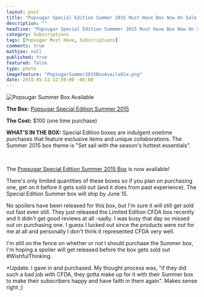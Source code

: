 ```yaml
---
layout: post
title: "Popsugar Special Edition Summer 2015 Must Have Box Now On Sale!"
description: ""
headline: "Popsugar Special Edition Summmer 2015 Must Have Box Now On Sale!"
category: Subscriptions
tags: [Popsugar Must Have, Subscriptions]
comments: true
mathjax: null
published: true
featured: false
type: photo
imagefeature: "PopsugarSummer2015BoxAvailable.png"
date: 2015-05-13 12:59:00 -08:00
---
```


![Popsugar Summer Box Available](/images/PopsugarSummer2015BoxAvailable.png)
<p><b>The Box:</b> <a href="https://musthave.popsugar.com/p/monthly-subscription?utm_source=link&utm_medium=confirmation-page&utm_campaign=referral&utm_content=u:16301514" target="_blank">Popsugar Special Edition Summer 2015</a></p>
<p><b>The Cost:</b> $100 (one time purchase)</p>
<p><b>WHAT’S IN THE BOX:</b> Special Edition boxes are indulgent onetime purchases that feature exclusive items and unique collaborations. 
The Summer 2015 box theme is "Set sail with the season's hottest essentials".</p>
<br>

<p>The <a href="https://musthave.popsugar.com/p/monthly-subscription?utm_source=link&utm_medium=confirmation-page&utm_campaign=referral&utm_content=u:16301514" target="_blank">Popsugar Special Edition Summer 2015 Box</a> is now available!</p>

<p>There's only limited quantities of these boxes so if you plan on purchasing one, get on it before it gets sold out (and it does from past experience). The Special Edition Summer box will ship by June 15.</p>

<p>No spoilers have been released for this box, but I'm sure it will still get sold out fast even still. 
They just released the Limited Edition CFDA box recently and it didn't get good reviews at all -sadly. 
I was busy that day so missed out on purchasing one. I guess I lucked out since the products were not for me at all and 
personally I don't think it represented CFDA very well.</p>
<p>I'm still on the fence on whether or not I should purchase the Summer box, I'm hoping a spoiler will get released before the box gets sold out #WishfulThinking.</p>

<p>*Update: I gave in and purchased. My thought process was, "if they did such a bad job with CFDA, they gotta make up for it with their Summer box to make their subscribers happy and have faith in them again". Makes sense right ;) </p>
